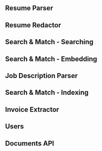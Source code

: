 

Resume Parser
-------------

Resume Redactor
---------------

Search & Match - Searching
--------------------------

Search & Match - Embedding
--------------------------

Job Description Parser
----------------------

Search & Match - Indexing
-------------------------

Invoice Extractor
-----------------

Users
-----

Documents API
-------------